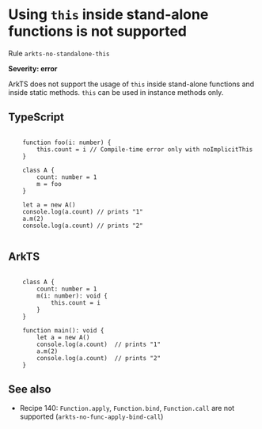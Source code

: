 #  Using ``this`` inside stand-alone functions is not supported

Rule ``arkts-no-standalone-this``

**Severity: error**

ArkTS does not support the usage of ``this`` inside stand-alone functions and
inside static methods. ``this`` can be used in instance methods only.


## TypeScript


```

    function foo(i: number) {
        this.count = i // Compile-time error only with noImplicitThis
    }

    class A {
        count: number = 1
        m = foo
    }

    let a = new A()
    console.log(a.count) // prints "1"
    a.m(2)
    console.log(a.count) // prints "2"


```

## ArkTS


```

    class A {
        count: number = 1
        m(i: number): void {
            this.count = i
        }
    }

    function main(): void {
        let a = new A()
        console.log(a.count)  // prints "1"
        a.m(2)
        console.log(a.count)  // prints "2"
    }

```

## See also

- Recipe 140:  ``Function.apply``, ``Function.bind``, ``Function.call`` are not supported (``arkts-no-func-apply-bind-call``)


